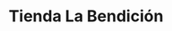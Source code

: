 ---
title: "Tienda La Bendición"
url: /santa-catarina-pinula/tienda-la-bendicion/
shop: Allgemein
---